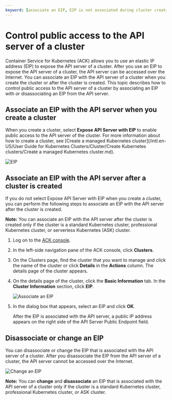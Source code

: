 ```yaml
---
keyword: [associate an EIP, EIP is not associated during cluster creation, public access to API server]
---
```


# Control public access to the API server of a cluster

Container Service for Kubernetes \(ACK\) allows you to use an elastic IP address \(EIP\) to expose the API server of a cluster. After you use an EIP to expose the API server of a cluster, the API server can be accessed over the Internet. You can associate an EIP with the API server of a cluster when you create the cluster or after the cluster is created. This topic describes how to control public access to the API server of a cluster by associating an EIP with or disassociating an EIP from the API server.

## Associate an EIP with the API server when you create a cluster

When you create a cluster, select **Expose API Server with EIP** to enable public access to the API server of the cluster. For more information about how to create a cluster, see [Create a managed Kubernetes cluster](/intl.en-US/User Guide for Kubernetes Clusters/Cluster/Create Kubernetes clusters/Create a managed Kubernetes cluster.md).

![EIP](https://help-static-aliyun-doc.aliyuncs.com/assets/img/en-US/8435359951/p103507.png)

## Associate an EIP with the API server after a cluster is created

If you do not select Expose API Server with EIP when you create a cluster, you can perform the following steps to associate an EIP with the API server after the cluster is created.

**Note:** You can associate an EIP with the API server after the cluster is created only if the cluster is a standard Kubernetes cluster, professional Kubernetes cluster, or serverless Kubernetes \(ASK\) cluster.

1.  Log on to the [ACK console](https://cs.console.aliyun.com).

2.  In the left-side navigation pane of the ACK console, click **Clusters**.

3.  On the Clusters page, find the cluster that you want to manage and click the name of the cluster or click **Details** in the **Actions** column. The details page of the cluster appears.

4.  On the details page of the cluster, click the **Basic Information** tab. In the **Cluster Information** section, click **EIP**.

    ![Associate an EIP](https://help-static-aliyun-doc.aliyuncs.com/assets/img/en-US/8435359951/p103524.png)

5.  In the dialog box that appears, select an EIP and click **OK**.

    After the EIP is associated with the API server, a public IP address appears on the right side of the API Server Public Endpoint field.


## Disassociate or change an EIP

You can disassociate or change the EIP that is associated with the API server of a cluster. After you disassociate the EIP from the API server of a cluster, the API server cannot be accessed over the Internet.

![Change an EIP](https://help-static-aliyun-doc.aliyuncs.com/assets/img/en-US/8435359951/p103535.png)

**Note:** You can **change** and **disassociate** an EIP that is associated with the API server of a cluster only if the cluster is a standard Kubernetes cluster, professional Kubernetes cluster, or ASK cluster.

